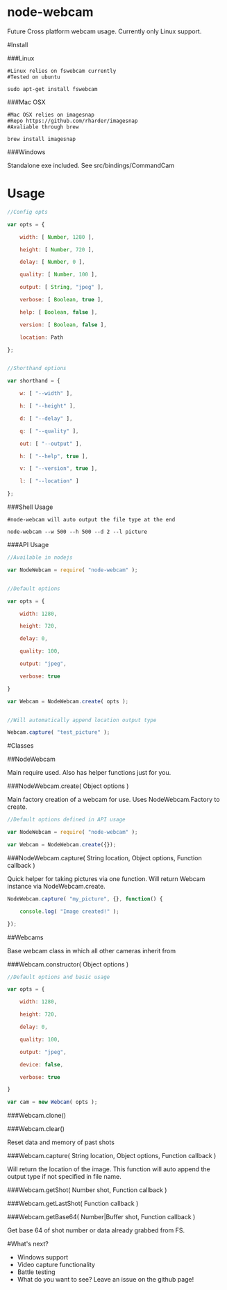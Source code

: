 # node-webcam

Future Cross platform webcam usage. Currently only Linux support.

#Install

###Linux

```
#Linux relies on fswebcam currently
#Tested on ubuntu

sudo apt-get install fswebcam

```

###Mac OSX

```
#Mac OSX relies on imagesnap
#Repo https://github.com/rharder/imagesnap
#Avaliable through brew

brew install imagesnap

```

###Windows

Standalone exe included. See src/bindings/CommandCam


# Usage

``` javascript
//Config opts

var opts = {

    width: [ Number, 1280 ],

    height: [ Number, 720 ],

    delay: [ Number, 0 ],

    quality: [ Number, 100 ],

    output: [ String, "jpeg" ],

    verbose: [ Boolean, true ],

    help: [ Boolean, false ],

    version: [ Boolean, false ],

    location: Path

};


//Shorthand options

var shorthand = {

    w: [ "--width" ],

    h: [ "--height" ],

    d: [ "--delay" ],

    q: [ "--quality" ],

    out: [ "--output" ],

    h: [ "--help", true ],

    v: [ "--version", true ],

    l: [ "--location" ]

};
```

###Shell Usage

```
#node-webcam will auto output the file type at the end

node-webcam --w 500 --h 500 --d 2 --l picture

```

###API Usage

``` javascript
//Available in nodejs

var NodeWebcam = require( "node-webcam" );


//Default options

var opts = {

    width: 1280,

    height: 720,

    delay: 0,

    quality: 100,

    output: "jpeg",

    verbose: true

}

var Webcam = NodeWebcam.create( opts );


//Will automatically append location output type

Webcam.capture( "test_picture" );
```

#Classes

##NodeWebcam

Main require used. Also has helper functions just for you.

###NodeWebcam.create( Object options )

Main factory creation of a webcam for use. Uses NodeWebcam.Factory to create.

```javascript
//Default options defined in API usage

var NodeWebcam = require( "node-webcam" );

var Webcam = NodeWebcam.create({});
```

###NodeWebcam.capture( String location, Object options, Function callback )

Quick helper for taking pictures via one function. Will return Webcam instance via NodeWebcam.create.

```javascript
NodeWebcam.capture( "my_picture", {}, function() {

    console.log( "Image created!" );

});
```

##Webcams

Base webcam class in which all other cameras inherit from

###Webcam.constructor( Object options )

```javascript
//Default options and basic usage

var opts = {

    width: 1280,

    height: 720,

    delay: 0,

    quality: 100,

    output: "jpeg",

    device: false,

    verbose: true

}

var cam = new Webcam( opts );
```

###Webcam.clone()

###Webcam.clear()

Reset data and memory of past shots

###Webcam.capture( String location, Object options, Function callback )

Will return the location of the image. This function will auto append the output type if not specified in file name.


###Webcam.getShot( Number shot, Function callback )

###Webcam.getLastShot( Function callback )

###Webcam.getBase64( Number|Buffer shot, Function callback )

Get base 64 of shot number or data already grabbed from FS.



#What's next?

* Windows support
* Video capture functionality
* Battle testing
* What do you want to see? Leave an issue on the github page!

